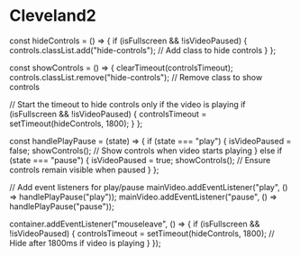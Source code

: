 # Cleveland2

const hideControls = () => {
  if (isFullscreen && !isVideoPaused) {
    controls.classList.add("hide-controls"); // Add class to hide controls
  }
};


const showControls = () => {
  clearTimeout(controlsTimeout);
  controls.classList.remove("hide-controls"); // Remove class to show controls

  // Start the timeout to hide controls only if the video is playing
  if (isFullscreen && !isVideoPaused) {
    controlsTimeout = setTimeout(hideControls, 1800);
  }
};

const handlePlayPause = (state) => {
  if (state === "play") {
    isVideoPaused = false;
    showControls(); // Show controls when video starts playing
  } else if (state === "pause") {
    isVideoPaused = true;
    showControls(); // Ensure controls remain visible when paused
  }
};

// Add event listeners for play/pause
mainVideo.addEventListener("play", () => handlePlayPause("play"));
mainVideo.addEventListener("pause", () => handlePlayPause("pause"));

container.addEventListener("mouseleave", () => {
  if (isFullscreen && !isVideoPaused) {
    controlsTimeout = setTimeout(hideControls, 1800); // Hide after 1800ms if video is playing
  }
});

